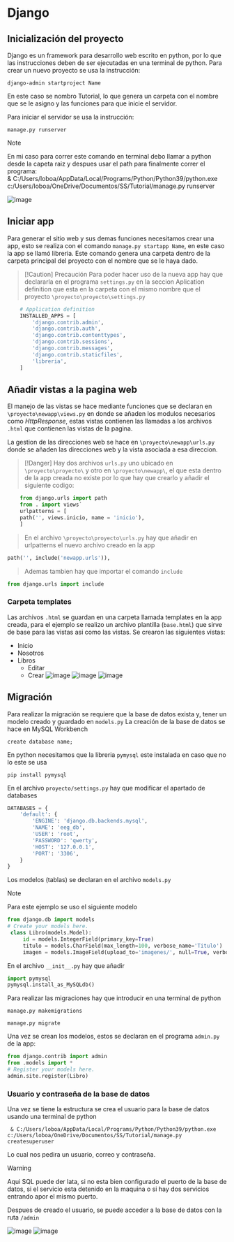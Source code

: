 # Django
## Inicialización del proyecto 
Django es un framework para desarrollo web escrito en python, por lo que las instrucciones deben de ser ejecutadas en una terminal de python.
Para crear un nuevo proyecto se usa la instrucción: 

	django-admin startproject Name

En este caso se nombro Tutorial, lo que genera un carpeta con el nombre que se le asigno y las funciones para que inicie el servidor.

Para iniciar el servidor se usa la instrucción:

	manage.py runserver


>[!Note]
> En mi caso para correr este comando en terminal debo llamar a python desde la capeta raiz y despues usar el path para finalmente correr el programa:   
	& C:/Users/loboa/AppData/Local/Programs/Python/Python39/python.exe c:/Users/loboa/OneDrive/Documentos/SS/Tutorial/manage.py runserver

![image](https://user-images.githubusercontent.com/57508332/198139596-7dd3a842-79b4-47ce-a0b6-7f44672ba645.png)

## Iniciar app
Para generar el sitio web y sus demas funciones necesitamos crear una app, esto se realiza con el comando `manage.py startapp Name`, en este caso la app se llamó libreria.
Este comando genera una carpeta dentro de la carpeta principal del proyecto con el nombre que se le haya dado.
>[!Caution] Precaución 
>	Para poder hacer uso de la nueva app hay que declararla en el programa `settings.py` en la seccion Aplication definition que esta en la carpeta con el mismo nombre que el proyecto `\proyecto\proyecto\settings.py`
```Python
	# Application definition
	INSTALLED_APPS = [	
	    'django.contrib.admin',
	    'django.contrib.auth',
	    'django.contrib.contenttypes',
	    'django.contrib.sessions',
	    'django.contrib.messages',
	    'django.contrib.staticfiles',
	    'libreria',
	]
```

## Añadir vistas a la pagina web
El manejo de las vistas se hace mediante funciones que se declaran en `\proyecto\newapp\views.py` en donde se añaden los modulos necesarios como _HttpResponse_, estas vistas contienen las llamadas a los archivos `.html` que contienen las vistas de la pagina.

La gestion de las direcciones web se hace en `\proyecto\newapp\urls.py` donde se añaden las direcciones web y la vista asociada a esa direccion.
>[!Danger]
>Hay dos archivos `urls.py` uno ubicado en `\proyecto\proyecto\` y otro en `\proyecto\newapp\`, el que esta dentro de la app creada no existe por lo que hay que crearlo y añadir el siguiente codigo:
```Python
	from django.urls import path
	from . import views`
	urlpatterns = [
	path('', views.inicio, name = 'inicio'),
	]
```
> En el archivo `\proyecto\proyecto\urls.py` hay que añadir en urlpatterns el nuevo archivo creado en la app
```Python
path('', include('newapp.urls')),
```
> Ademas tambien hay que importar el comando `include`
```Python
from django.urls import include
```

### Carpeta templates
Las archivos `.html` se guardan en una carpeta llamada templates en la app creada, para el ejemplo se realizo un archivo plantilla (`base.html`) que sirve de base para las vistas asi como las vistas.
Se crearon las siguientes vistas:
- Inicio
- Nosotros
- Libros
	- Editar
	- Crear
 ![image](https://user-images.githubusercontent.com/57508332/198154648-8d9f2d6d-b80a-41e6-8ae9-d3e63f4db544.png)
 ![image](https://user-images.githubusercontent.com/57508332/198154666-c2932900-a9c5-4367-9f64-9e6bcf3d493a.png)
 ![image](https://user-images.githubusercontent.com/57508332/198155438-46834027-0572-4d1a-a628-7d03f7f9a211.png)

## Migración 

Para realizar la migración se requiere que la base de datos exista y, tener un modelo creado y guardado en `models.py`
La creación de la base de datos se hace en MySQL Workbench
```MySQL
create database name;
```

En python necesitamos que la libreria `pymysql` este instalada en caso que no lo este se usa
```Terminal
pip install pymysql
```

En el archivo `proyecto/settings.py` hay que modificar el apartado de databases
```Python
DATABASES = {
	'default': {
		'ENGINE': 'django.db.backends.mysql',
		'NAME': 'eeg_db',
		'USER': 'root',
		'PASSWORD': 'qwerty',
		'HOST': '127.0.0.1',
		'PORT': '3306',
	}
}
```

Los modelos (tablas) se declaran en el archivo `models.py` 
>[!Note] 
> Para este ejemplo se uso el siguiente modelo
``` Python
from django.db import models
# Create your models here.
 class Libro(models.Model):
     id = models.IntegerField(primary_key=True)
     titulo = models.CharField(max_length=100, verbose_name='Titulo')
     imagen = models.ImageField(upload_to='imagenes/', null=True, verbose_name='imagen')      descripcion = models.TextField(null=True, verbose_name='descripcion') 
```

En el archivo `__init__.py` hay que añadir
``` Python
import pymysql
pymysql.install_as_MySQLdb()
```

Para realizar las migraciones hay que introducir en una terminal de python 
```
manage.py makemigrations
```

```
manage.py migrate
```

Una vez se crean los modelos, estos se declaran en el programa `admin.py` de la app:
```Python
from django.contrib import admin
from .models import *
# Register your models here.
admin.site.register(Libro)
```

### Usuario y contraseña de la base de datos
Una vez se tiene la estructura se crea el usuario para la base de datos usando una terminal de python
``` Terminal
 & C:/Users/loboa/AppData/Local/Programs/Python/Python39/python.exe c:/Users/loboa/OneDrive/Documentos/SS/Tutorial/manage.py createsuperuser
```
Lo cual nos pedira un usuario, correo y contraseña.

>[!Warning]
>Aqui SQL puede der lata, si no esta bien configurado el puerto de la base de datos, si el servicio esta detenido en la maquina o si hay dos servicios entrando apor el mismo puerto.

Despues de creado el usuario, se puede acceder a la base de datos con la ruta `/admin`

![image](https://user-images.githubusercontent.com/57508332/199045344-c8ae5d34-eb40-4d77-839e-59425de9673a.png)
![image](https://user-images.githubusercontent.com/57508332/199045476-bac43550-b75b-47c4-89a6-6e1a29e16491.png)


